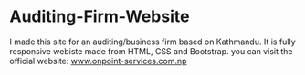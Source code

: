 # Auditing-Firm-Website
I made this site for an auditing/business firm based on Kathmandu. It is fully responsive webiste made from HTML, CSS and Bootstrap.
you can visit the official website: www.onpoint-services.com.np 
